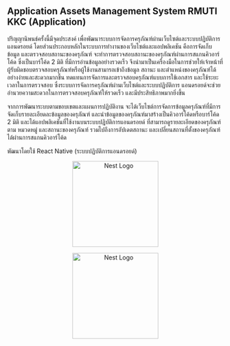 ## Application Assets Management System RMUTI KKC (Application)

ปริญญานิพนธ์ครั้งนี้มีจุดประสงค์ เพื่อพัฒนาระบบการจัดการครุภัณฑ์ผ่านเว็บไซต์และระบบปฏิบัติการแอนดรอยด์ โดยส่วนประกอบหลักในระบบการทำงานของเว็บไซต์และแอปพลิเคชัน คือการจัดเก็บข้อมูล และตรวจสอบสถานะของครุภัณฑ์ จะทำการตรวจสอบสถานะของครุภัณฑ์ผ่านการสแกนคิวอาร์โค้ด ซึ่งเป็นบาร์โค้ด 2 มิติ ที่มีการอ่านข้อมูลอย่างรวดเร็ว จึงนำมาเป็นเครื่องมือในการช่วยให้เจ้าหน้าที่ผู้รับผิดชอบตรวจสอบครุภัณฑ์หรือผู้ใช้งานสามารถเข้าถึงข้อมูล สถานะ และตำแหน่งของครุภัณฑ์ได้อย่างง่ายและสะดวกมากขึ้น ทดแทนการจัดการและตรวจสอบครุภัณฑ์แบบการใช้เอกสาร และใช้ระยะเวลาในการตรวจสอบ ซึ่งระบบการจัดการครุภัณฑ์ผ่านเว็บไซต์และระบบปฏิบัติการ แอนดรอยด์จะช่วยอำนวยความสะดวกในการตรวจสอบครุภัณฑ์ให้รวดเร็ว และมีประสิทธิภาพมากยิ่งขึ้น

จากการพัฒนาระบบตามขอบเขตและแผนการปฏิบัติงาน จะได้เว็บไซต์การจัดการข้อมูลครุภัณฑ์ที่มีการจัดเก็บรายละเอียดละข้อมูลของครุภัณฑ์ และนำข้อมูลของครุภัณฑ์มาสร้างเป็นคิวอาร์โค้ดหรือบาร์โค้ด 2 มิติ และได้แอปพลิเคชันที่ใช้งานบนระบบปฏิบัติการแอนดรอยด์ ที่สามารถดูรายละเอียดของครุภัณฑ์ ตาม หมวดหมู่ และสถานะของครุภัณฑ์ รวมไปถึงการอัปเดตสถานะ และเปลี่ยนสถานที่ตั้งของครุภัณฑ์ได้ผ่านการสแกนคิวอาร์โค้ด

พัฒนาโดยใช้ React Native (ระบบปฏิบัติการแอนดรอยด์)

<p align="center">
  <a target="blank"><img src="https://sv1.picz.in.th/images/2023/02/16/L89N4z.png" width="200" height: "100%" alt="Nest Logo" /></a>
</p>
<p align="center">
  <a target="blank"><img src="https://sv1.picz.in.th/images/2023/02/16/L8wDrl.png" width="200" height: "100%" alt="Nest Logo" /></a>
</p>

